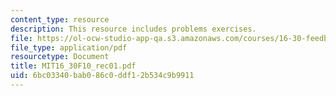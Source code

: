 ```yaml
---
content_type: resource
description: This resource includes problems exercises.
file: https://ol-ocw-studio-app-qa.s3.amazonaws.com/courses/16-30-feedback-control-systems-fall-2010/6bc03340bab086c0ddf12b534c9b9911_MIT16_30F10_rec01.pdf
file_type: application/pdf
resourcetype: Document
title: MIT16_30F10_rec01.pdf
uid: 6bc03340-bab0-86c0-ddf1-2b534c9b9911
---
```

